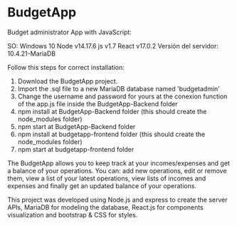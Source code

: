 # BudgetApp
Budget administrator App with JavaScript:

SO: Windows 10
Node v14.17.6
js v1.7
React v17.0.2
Versión del servidor: 10.4.21-MariaDB

Follow this steps for correct installation:

1) Download the BudgetApp project.
2) Import the .sql file to a new MariaDB database named 'budgetadmin' 
3) Change the username and password for yours at the conexion function of the app.js file inside the BudgetApp-Backend folder
4) npm install at BudgetApp-Backend folder (this should create the node_modules folder)
5) npm start at BudgetApp-Backend folder
6) npm install at budgetapp-frontend folder (this should create the node_modules folder)
7) npm start at budgetapp-frontend folder

The BudgetApp allows you to keep track at your incomes/expenses and get a balance of your operations.
You can: add new operations, edit or remove them, view a list of your latest operations, view lists of incomes and expenses and finally get an updated balance of your operations.

This project was developed using Node.js and express to create the server APIs, MariaDB for modeling the database, React.js for components visualization and bootstrap & CSS for styles.





